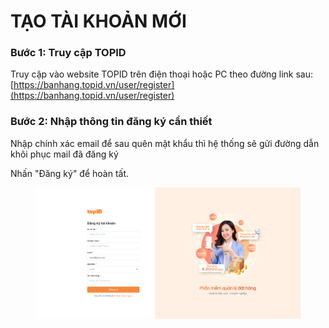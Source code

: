 # TẠO TÀI KHOẢN MỚI

### Bước 1: Truy cập TOPID

Truy cập vào website TOPID trên điện thoại hoặc PC theo đường link sau: [https://banhang.topid.vn/user/register](https://banhang.topid.vn/user/register)

### Bước 2: Nhập thông tin đăng ký cần thiết

Nhập chính xác email để sau quên mật khẩu thì hệ thống sẽ gửi đường dẫn khôi phục mail đã đăng ký

Nhấn "Đăng ký" để hoàn tất.

<figure><img src=".gitbook/assets/image.png" alt=""><figcaption></figcaption></figure>
